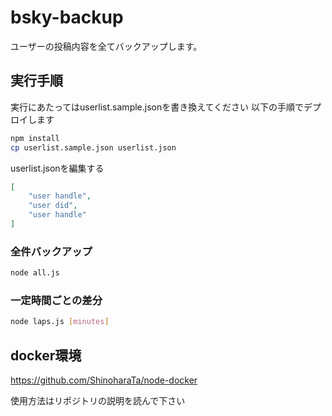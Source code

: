 # bsky-backup

ユーザーの投稿内容を全てバックアップします。

## 実行手順

実行にあたってはuserlist.sample.jsonを書き換えてください
以下の手順でデプロイします

```bash
npm install
cp userlist.sample.json userlist.json
```

userlist.jsonを編集する

```json
[
    "user handle",
    "user did",
    "user handle"
]
```

### 全件バックアップ

```bash
node all.js
```

### 一定時間ごとの差分

```bash
node laps.js [minutes]
```

## docker環境

https://github.com/ShinoharaTa/node-docker

使用方法はリポジトリの説明を読んで下さい
